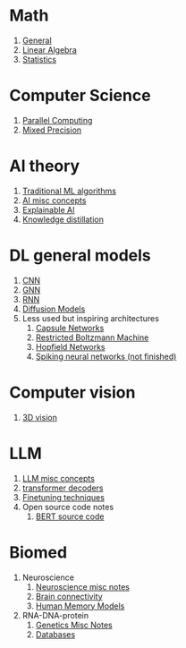 # Math
1. [General](https://zhuanlan.zhihu.com/p/1913327850058154764)
2. [Linear Algebra](https://zhuanlan.zhihu.com/p/1913328312719242727)
3. [Statistics](https://zhuanlan.zhihu.com/p/1913328613161428501)

# Computer Science
1. [Parallel Computing](https://zhuanlan.zhihu.com/p/1933070157338640995)
1. [Mixed Precision](https://zhuanlan.zhihu.com/p/1933088903058941346)


# AI theory
1. [Traditional ML algorithms](https://zhuanlan.zhihu.com/p/1916440259421533499)
1. [AI misc concepts](https://zhuanlan.zhihu.com/p/1913322427523527491)
1. [Explainable AI](https://zhuanlan.zhihu.com/p/1941219884651517087)
1. [Knowledge distillation](https://zhuanlan.zhihu.com/p/1925976818923598593)



# DL general models
1. [CNN](https://zhuanlan.zhihu.com/p/1913325083327459352)
1. [GNN](https://zhuanlan.zhihu.com/p/1913260843107321204)
1. [RNN](https://zhuanlan.zhihu.com/p/1926728535822799318)
1. [Diffusion Models](https://zhuanlan.zhihu.com/p/1913226131466872447)
1. Less used but inspiring architectures
   1. [Capsule Networks](https://zhuanlan.zhihu.com/p/1925582765358819315)
   1. [Restricted Boltzmann Machine](https://zhuanlan.zhihu.com/p/1926951884440204915)
   1. [Hopfield Networks](https://zhuanlan.zhihu.com/p/1930698783487943805)
   1. [Spiking neural networks (not finished)]()
   

# Computer vision
1. [3D vision](https://zhuanlan.zhihu.com/p/1915710518171240060)

# LLM
1. [LLM misc concepts](https://zhuanlan.zhihu.com/p/1918246498128344349)
1. [transformer decoders](https://zhuanlan.zhihu.com/p/1929529070703575250)
1. [Finetuning techniques](https://zhuanlan.zhihu.com/p/1915759089444689599)
1. Open source code notes
   1. [BERT source code](https://zhuanlan.zhihu.com/p/1919002472665576389)

# Biomed
1. Neuroscience
   1. [Neuroscience misc notes](https://zhuanlan.zhihu.com/p/1916192539595245445)  
   2. [Brain connectivity](https://zhuanlan.zhihu.com/p/1919038169329952390) 
   3. [Human Memory Models](https://zhuanlan.zhihu.com/p/1930926481959269042)
2. RNA-DNA-protein
   1. [Genetics Misc Notes](https://zhuanlan.zhihu.com/p/1913326537517831630)
   2. [Databases](https://zhuanlan.zhihu.com/p/1913327272536027462)